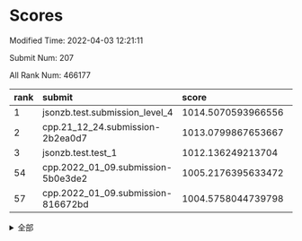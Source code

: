 # Scores

Modified Time: 2022-04-03 12:21:11

Submit Num: 207

All Rank Num: 466177

| rank |               submit               |       score        |       sigma        | pk_num |
| :--- | :--------------------------------- | :----------------- | :----------------- | :----- |
| 1    | jsonzb.test.submission_level_4     | 1014.5070593966556 | 0.8302436840327743 | 9011   |
| 2    | cpp.21_12_24.submission-2b2ea0d7   | 1013.0799867653667 | 0.8287468150926502 | 9009   |
| 3    | jsonzb.test.test_1                 | 1012.136249213704  | 0.7878659964215619 | 9004   |
| 54   | cpp.2022_01_09.submission-5b0e3de2 | 1005.2176395633472 | 0.7352029015890743 | 9010   |
| 57   | cpp.2022_01_09.submission-816672bd | 1004.5758044739798 | 0.7293245791864774 | 9007   |


<details>
<summary>全部</summary>

| rank |                 submit                 |       score        |       sigma        | pk_num |
| :--- | :------------------------------------- | :----------------- | :----------------- | :----- |
| 1    | jsonzb.test.submission_level_4         | 1014.5070593966556 | 0.8302436840327743 | 9011   |
| 2    | cpp.21_12_24.submission-2b2ea0d7       | 1013.0799867653667 | 0.8287468150926502 | 9009   |
| 3    | jsonzb.test.test_1                     | 1012.136249213704  | 0.7878659964215619 | 9004   |
| 4    | gobigger.level_3.submission_level_3_25 | 1011.9414574193726 | 0.7840478169540953 | 9010   |
| 5    | gobigger.level_3.submission_level_3_26 | 1011.4957720887476 | 0.76442143804966   | 9011   |
| 6    | gobigger.level_3.submission_level_3_18 | 1011.3138252395423 | 0.749615764665633  | 9011   |
| 7    | gobigger.level_3.submission_level_3_21 | 1011.2650741373586 | 0.7609296152850892 | 9009   |
| 8    | gobigger.level_3.submission_level_3_22 | 1011.2505350729359 | 0.7787112576912087 | 9013   |
| 9    | gobigger.level_3.submission_level_3_8  | 1011.0795884478741 | 0.7754391250177134 | 9012   |
| 10   | gobigger.level_3.submission_level_3_0  | 1010.8053848605063 | 0.7728269332078562 | 9007   |
| 11   | gobigger.level_3.submission_level_3_35 | 1010.697036052615  | 0.7494395354213393 | 9012   |
| 12   | gobigger.level_3.submission_level_3_15 | 1010.5800560701387 | 0.7635513663070929 | 9005   |
| 13   | gobigger.level_3.submission_level_3_11 | 1010.5655344603331 | 0.7573311067010403 | 9008   |
| 14   | gobigger.level_3.submission_level_3_32 | 1010.5353022650709 | 0.7715953004893615 | 9009   |
| 15   | gobigger.level_3.submission_level_3_34 | 1010.5100521257174 | 0.7748482204155934 | 9007   |
| 16   | gobigger.level_3.submission_level_3_39 | 1010.5091486289477 | 0.7515472464320678 | 9006   |
| 17   | gobigger.level_3.submission_level_3_5  | 1010.4767024554866 | 0.7590117454632125 | 9008   |
| 18   | gobigger.level_3.submission_level_3_4  | 1010.4441428736493 | 0.7470262217797136 | 9005   |
| 19   | gobigger.level_3.submission_level_3_36 | 1010.3537948665274 | 0.7526152430434297 | 9009   |
| 20   | gobigger.level_3.submission_level_3_23 | 1010.3442659634692 | 0.7898249880305718 | 9003   |
| 21   | gobigger.level_3.submission_level_3_40 | 1010.3391213093654 | 0.761076412950235  | 9011   |
| 22   | gobigger.level_3.submission_level_3_24 | 1010.3089493730708 | 0.7315810375690684 | 9003   |
| 23   | gobigger.level_3.submission_level_3_17 | 1010.2770499533756 | 0.7635343307139505 | 9010   |
| 24   | gobigger.level_3.submission_level_3_28 | 1010.1886024232056 | 0.7617547878627948 | 9005   |
| 25   | gobigger.level_3.submission_level_3_16 | 1010.1813785241451 | 0.7763947196165838 | 9002   |
| 26   | gobigger.level_3.submission_level_3_6  | 1010.1308949987167 | 0.7496636767452435 | 9012   |
| 27   | gobigger.level_3.submission_level_3_31 | 1010.1203498525836 | 0.7557921398787966 | 9005   |
| 28   | gobigger.level_3.submission_level_3_46 | 1010.0964755823159 | 0.7545896615274114 | 9000   |
| 29   | gobigger.level_3.submission_level_3_27 | 1010.0356552610833 | 0.7465187187991837 | 9011   |
| 30   | gobigger.level_3.submission_level_3_29 | 1010.0250898738472 | 0.7595600241152363 | 9006   |
| 31   | gobigger.level_3.submission_level_3_20 | 1009.9808620919342 | 0.7589511980440863 | 9012   |
| 32   | gobigger.level_3.submission_level_3_37 | 1009.8629887579158 | 0.7775841974390102 | 9009   |
| 33   | gobigger.level_3.submission_level_3_43 | 1009.827777984063  | 0.7324680927717506 | 9011   |
| 34   | gobigger.level_3.submission_level_3_38 | 1009.7836441031748 | 0.7628377391895155 | 9011   |
| 35   | gobigger.level_3.submission_level_3_49 | 1009.7236309885988 | 0.7589334666078814 | 9006   |
| 36   | gobigger.level_3.submission_level_3_47 | 1009.6933395033097 | 0.7898320283249982 | 9008   |
| 37   | gobigger.level_3.submission_level_3_7  | 1009.6033778074378 | 0.7620653244847982 | 9008   |
| 38   | gobigger.level_3.submission_level_3_33 | 1009.5104376474179 | 0.7454846245392548 | 9006   |
| 39   | gobigger.level_3.submission_level_3_12 | 1009.4943000357281 | 0.7451253615934721 | 9010   |
| 40   | gobigger.level_3.submission_level_3_1  | 1009.4266431299802 | 0.7610892381059655 | 9009   |
| 41   | gobigger.level_3.submission_level_3_3  | 1009.3846846245359 | 0.7565626299462881 | 9009   |
| 42   | gobigger.level_3.submission_level_3_41 | 1009.3043313203609 | 0.7436991843398193 | 9011   |
| 43   | gobigger.level_3.submission_level_3_13 | 1009.2499302208439 | 0.7375261048803357 | 9009   |
| 44   | gobigger.level_3.submission_level_3_19 | 1009.2404814082676 | 0.7674929742756436 | 9007   |
| 45   | gobigger.level_3.submission_level_3_14 | 1009.2268529454146 | 0.7411647407398176 | 9012   |
| 46   | gobigger.level_3.submission_level_3_10 | 1009.1892873113353 | 0.7328308702885334 | 9007   |
| 47   | gobigger.level_3.submission_level_3_48 | 1009.1801903957006 | 0.7510989953351075 | 9007   |
| 48   | gobigger.level_3.submission_level_3_42 | 1009.1272155458365 | 0.740887428656486  | 9010   |
| 49   | gobigger.level_3.submission_level_3_45 | 1009.1204465102068 | 0.7365715687798047 | 9007   |
| 50   | gobigger.level_3.submission_level_3_30 | 1009.1161665683964 | 0.7416553766224339 | 9009   |
| 51   | gobigger.level_3.submission_level_3_9  | 1008.8061403814003 | 0.7481318354622344 | 9009   |
| 52   | gobigger.level_3.submission_level_3_2  | 1008.7606742288518 | 0.7542321767050768 | 9005   |
| 53   | gobigger.level_3.submission_level_3_44 | 1008.6641428788053 | 0.7360500763729316 | 9010   |
| 54   | cpp.2022_01_09.submission-5b0e3de2     | 1005.2176395633472 | 0.7352029015890743 | 9010   |
| 55   | gobigger.level_1.submission_level_1_33 | 1004.8789086008118 | 0.7276488927005806 | 9007   |
| 56   | gobigger.level_1.submission_level_1_44 | 1004.6095277387291 | 0.7129826882166974 | 9011   |
| 57   | cpp.2022_01_09.submission-816672bd     | 1004.5758044739798 | 0.7293245791864774 | 9007   |
| 58   | gobigger.level_1.submission_level_1_34 | 1004.5070135140595 | 0.7115863735093237 | 9011   |
| 59   | gobigger.level_1.submission_level_1_19 | 1004.4784799930296 | 0.7282851094063097 | 9015   |
| 60   | gobigger.level_1.submission_level_1_10 | 1004.402283027541  | 0.7172678660392954 | 9009   |
| 61   | gobigger.level_1.submission_level_1_11 | 1004.3692011487615 | 0.7195015147666671 | 9011   |
| 62   | gobigger.level_1.submission_level_1_24 | 1004.2936140875122 | 0.7201039795254734 | 9008   |
| 63   | gobigger.level_1.submission_level_1_42 | 1004.0623234276775 | 0.7157995042571077 | 9006   |
| 64   | gobigger.level_1.submission_level_1_12 | 1003.9620181019203 | 0.7060263048205707 | 9006   |
| 65   | gobigger.level_1.submission_level_1_17 | 1003.9500508164881 | 0.725949535686086  | 9008   |
| 66   | gobigger.level_1.submission_level_1_21 | 1003.9260473155871 | 0.7262637843574984 | 9003   |
| 67   | gobigger.level_1.submission_level_1_45 | 1003.8844903652107 | 0.724171405815079  | 9015   |
| 68   | gobigger.level_1.submission_level_1_30 | 1003.83317755835   | 0.7207280553616454 | 9012   |
| 69   | gobigger.level_1.submission_level_1_27 | 1003.8179466579719 | 0.7232291385655928 | 9011   |
| 70   | gobigger.level_1.submission_level_1_31 | 1003.8172411689417 | 0.7226528924459499 | 9007   |
| 71   | gobigger.level_1.submission_level_1_6  | 1003.7830321869986 | 0.7115703135061957 | 9009   |
| 72   | gobigger.level_1.submission_level_1_28 | 1003.7248280930276 | 0.7259136936686409 | 9004   |
| 73   | gobigger.level_1.submission_level_1_0  | 1003.6855203646965 | 0.7170485211448095 | 9003   |
| 74   | gobigger.level_1.submission_level_1_46 | 1003.6481217681761 | 0.7226656132402395 | 9011   |
| 75   | gobigger.level_1.submission_level_1_14 | 1003.644843140329  | 0.7064772076932223 | 9005   |
| 76   | gobigger.level_1.submission_level_1_32 | 1003.6302703375515 | 0.7166822095564798 | 9006   |
| 77   | gobigger.level_1.submission_level_1_9  | 1003.5718051503284 | 0.7254133858797907 | 9005   |
| 78   | gobigger.level_1.submission_level_1_47 | 1003.5564768094574 | 0.7157632353992989 | 9014   |
| 79   | gobigger.level_1.submission_level_1_15 | 1003.5067400102972 | 0.7080289280815315 | 9008   |
| 80   | gobigger.level_1.submission_level_1_43 | 1003.4261470697869 | 0.7260934628318264 | 9004   |
| 81   | gobigger.level_1.submission_level_1_49 | 1003.3860976276704 | 0.7286877651098401 | 9011   |
| 82   | gobigger.level_1.submission_level_1_26 | 1003.3342930324148 | 0.72274852300444   | 9007   |
| 83   | gobigger.level_1.submission_level_1_36 | 1003.3276911020661 | 0.7322643874332674 | 9005   |
| 84   | gobigger.level_1.submission_level_1_1  | 1003.324081292879  | 0.7313870306374313 | 9010   |
| 85   | gobigger.level_1.submission_level_1_37 | 1003.3214519794983 | 0.7109246574216008 | 9007   |
| 86   | gobigger.level_1.submission_level_1_29 | 1003.1938879599796 | 0.7259983271017951 | 9007   |
| 87   | gobigger.level_1.submission_level_1_13 | 1003.1297264901406 | 0.71576296359699   | 9007   |
| 88   | gobigger.level_1.submission_level_1_22 | 1003.1260412168261 | 0.714172027111278  | 9003   |
| 89   | gobigger.level_1.submission_level_1_7  | 1003.1072062774753 | 0.7223977133445918 | 9010   |
| 90   | gobigger.level_1.submission_level_1_40 | 1003.052366892497  | 0.7181936362963497 | 9005   |
| 91   | gobigger.level_1.submission_level_1_48 | 1002.9962864869922 | 0.7046148550234191 | 9011   |
| 92   | gobigger.level_1.submission_level_1_38 | 1002.9670291654578 | 0.7176302076314507 | 9012   |
| 93   | gobigger.level_1.submission_level_1_35 | 1002.9319464893628 | 0.7175550411625944 | 9004   |
| 94   | gobigger.level_1.submission_level_1_23 | 1002.8848733533549 | 0.715204434863118  | 9012   |
| 95   | gobigger.level_1.submission_level_1_16 | 1002.8714601717176 | 0.7201404492987492 | 9010   |
| 96   | gobigger.level_1.submission_level_1_5  | 1002.8174162599137 | 0.7083414684473275 | 9009   |
| 97   | gobigger.level_1.submission_level_1_39 | 1002.8162178554495 | 0.7310738543796806 | 9008   |
| 98   | gobigger.level_1.submission_level_1_20 | 1002.7786046018996 | 0.7195909327767827 | 9001   |
| 99   | gobigger.level_1.submission_level_1_18 | 1002.6174926314941 | 0.7172333846597764 | 9010   |
| 100  | gobigger.level_1.submission_level_1_8  | 1002.5343555887887 | 0.7232705395691703 | 9003   |
| 101  | gobigger.level_1.submission_level_1_4  | 1002.5137142994992 | 0.7122421090562014 | 9008   |
| 102  | gobigger.level_1.submission_level_1_41 | 1002.3849902290729 | 0.7254536171958701 | 9008   |
| 103  | gobigger.level_1.submission_level_1_25 | 1002.2058765951385 | 0.7112542306483068 | 9004   |
| 104  | gobigger.level_1.submission_level_1_2  | 1002.0064734116346 | 0.7148561288257175 | 9009   |
| 105  | gobigger.level_1.submission_level_1_3  | 1001.429757044267  | 0.7177407350532223 | 9006   |
| 106  | gobigger.random.submission_random_7    | 997.4295592431627  | 0.7006127822958889 | 9005   |
| 107  | gobigger.random.submission_random_23   | 997.1000002368164  | 0.712891300788617  | 9010   |
| 108  | gobigger.random.submission_random_6    | 997.0229795940969  | 0.7082763925527575 | 9006   |
| 109  | gobigger.random.submission_random_5    | 996.9233367122455  | 0.7122714701688501 | 9010   |
| 110  | gobigger.random.submission_random_11   | 996.8836581009791  | 0.7236654262705348 | 9011   |
| 111  | gobigger.random.submission_random_26   | 996.7343722746442  | 0.6975111947348622 | 9008   |
| 112  | gobigger.random.submission_random_14   | 996.7278131325015  | 0.7118027190974363 | 9001   |
| 113  | gobigger.random.submission_random_36   | 996.6966574440826  | 0.7039767121533318 | 9009   |
| 114  | gobigger.random.submission_random_31   | 996.6212369613401  | 0.7136804697595235 | 9009   |
| 115  | gobigger.random.submission_random_0    | 996.6188702725707  | 0.7108250350668904 | 9008   |
| 116  | gobigger.random.submission_random_38   | 996.5849863981149  | 0.6997703010865542 | 9003   |
| 117  | gobigger.random.submission_random_3    | 996.582543687186   | 0.7045891100620271 | 9002   |
| 118  | gobigger.random.submission_random_29   | 996.5743302399854  | 0.7135668689047496 | 9006   |
| 119  | gobigger.random.submission_random_48   | 996.5327366293725  | 0.7086531374181462 | 9001   |
| 120  | gobigger.random.submission_random_13   | 996.5199787590095  | 0.7062606494896617 | 9009   |
| 121  | gobigger.random.submission_random_24   | 996.4772755814869  | 0.7213156352723645 | 9006   |
| 122  | gobigger.random.submission_random_33   | 996.4354732882896  | 0.7095844564186335 | 9014   |
| 123  | gobigger.random.submission_random_46   | 996.4332957885272  | 0.6951670272988201 | 9004   |
| 124  | gobigger.random.submission_random_2    | 996.1956921846506  | 0.7105853353694612 | 9007   |
| 125  | gobigger.random.submission_random_44   | 996.1822328628774  | 0.7204202864055951 | 9008   |
| 126  | gobigger.random.submission_random_30   | 996.1540942235782  | 0.7132228014659274 | 9006   |
| 127  | gobigger.random.submission_random_19   | 996.1192514084973  | 0.7176472618853756 | 9004   |
| 128  | gobigger.random.submission_random_39   | 996.0472790937322  | 0.7017223238741506 | 9010   |
| 129  | gobigger.random.submission_random_22   | 995.9781085190184  | 0.7164142545347875 | 9007   |
| 130  | gobigger.random.submission_random_9    | 995.93784238982    | 0.6981435127738863 | 9008   |
| 131  | gobigger.random.submission_random_47   | 995.9103788377474  | 0.7102490295286322 | 9012   |
| 132  | gobigger.random.submission_random_37   | 995.865535277484   | 0.709268857892077  | 9008   |
| 133  | gobigger.random.submission_random_41   | 995.7462278947346  | 0.7056337975586544 | 9012   |
| 134  | gobigger.random.submission_random_27   | 995.7097935282885  | 0.7211268540902153 | 9007   |
| 135  | gobigger.random.submission_random_4    | 995.6732748613068  | 0.7132315446521603 | 9005   |
| 136  | gobigger.random.submission_random_8    | 995.6351497376045  | 0.7110900840867265 | 9010   |
| 137  | gobigger.random.submission_random_12   | 995.6194412172546  | 0.7061179976751765 | 9010   |
| 138  | gobigger.random.submission_random_28   | 995.600007067181   | 0.7162345899212582 | 9016   |
| 139  | gobigger.random.submission_random_1    | 995.5488441076089  | 0.7029695884307903 | 9006   |
| 140  | gobigger.random.submission_random_32   | 995.5053424600184  | 0.71684653407211   | 9009   |
| 141  | gobigger.random.submission_random_49   | 995.4849782522336  | 0.7208835627686244 | 9018   |
| 142  | gobigger.random.submission_random_10   | 995.421322854183   | 0.7136297674687837 | 9008   |
| 143  | gobigger.random.submission_random_21   | 995.4009778583878  | 0.7112017525639108 | 9007   |
| 144  | gobigger.random.submission_random_45   | 995.3947770836746  | 0.7217808982372579 | 9002   |
| 145  | gobigger.random.submission_random_43   | 995.3835957678837  | 0.7087315717559816 | 9008   |
| 146  | gobigger.random.submission_random_16   | 995.2246998770087  | 0.6982115706794774 | 9007   |
| 147  | gobigger.random.submission_random_15   | 995.0997574775463  | 0.715861064295166  | 9001   |
| 148  | gobigger.random.submission_random_40   | 995.0526689599452  | 0.7153031775555511 | 9007   |
| 149  | gobigger.random.submission_random_25   | 995.0270481268807  | 0.7112848929492126 | 9013   |
| 150  | gobigger.random.submission_random_42   | 995.0043444720465  | 0.7326286590172184 | 9008   |
| 151  | gobigger.random.submission_random_20   | 995.000918396041   | 0.7257523328303347 | 9012   |
| 152  | gobigger.random.submission_random_18   | 994.8896975030887  | 0.7351066675800033 | 9014   |
| 153  | gobigger.random.submission_random_17   | 994.61492290791    | 0.7012612210117912 | 9009   |
| 154  | gobigger.random.submission_random_34   | 994.5411384533305  | 0.7204832072913255 | 9010   |
| 155  | gobigger.random.submission_random_35   | 994.4849758926149  | 0.7103182952467153 | 9008   |
| 156  | gobigger.level_2.submission_level_2_49 | 993.7199862396163  | 0.7139857883849435 | 9008   |
| 157  | gobigger.level_2.submission_level_2_26 | 993.2593998291208  | 0.7533132820974108 | 9008   |
| 158  | gobigger.level_2.submission_level_2_27 | 993.2000310763997  | 0.7324073085116861 | 9008   |
| 159  | gobigger.level_2.submission_level_2_48 | 993.1689115846216  | 0.7445200307356176 | 9013   |
| 160  | gobigger.level_2.submission_level_2_16 | 993.1614161218235  | 0.7279324301946614 | 9006   |
| 161  | gobigger.level_2.submission_level_2_40 | 993.0829910388557  | 0.7271425305566416 | 9006   |
| 162  | gobigger.level_2.submission_level_2_21 | 993.040415129347   | 0.7293524431599214 | 9008   |
| 163  | gobigger.level_2.submission_level_2_20 | 993.005286115176   | 0.7565307161462863 | 9006   |
| 164  | gobigger.level_2.submission_level_2_35 | 992.8913633612277  | 0.7425794319296054 | 9005   |
| 165  | gobigger.level_2.submission_level_2_23 | 992.86634551707    | 0.739192118492162  | 9009   |
| 166  | gobigger.level_2.submission_level_2_5  | 992.8022587258874  | 0.7268798226766086 | 9006   |
| 167  | gobigger.level_2.submission_level_2_43 | 992.6795050275458  | 0.748198523719664  | 9018   |
| 168  | gobigger.level_2.submission_level_2_41 | 992.6676954366717  | 0.7287187644124016 | 9013   |
| 169  | gobigger.level_2.submission_level_2_9  | 992.6376931578448  | 0.742613386622538  | 9007   |
| 170  | gobigger.level_2.submission_level_2_25 | 992.5724036647132  | 0.7313219223349615 | 9011   |
| 171  | gobigger.level_2.submission_level_2_30 | 992.565164806705   | 0.73190637040752   | 9012   |
| 172  | gobigger.level_2.submission_level_2_46 | 992.5319901134765  | 0.7500533911182616 | 9008   |
| 173  | gobigger.level_2.submission_level_2_47 | 992.4425068995849  | 0.7416830819927739 | 9008   |
| 174  | gobigger.level_2.submission_level_2_0  | 992.353993752103   | 0.7579745547496991 | 9009   |
| 175  | gobigger.level_2.submission_level_2_38 | 992.3140389293377  | 0.759256700793471  | 9009   |
| 176  | gobigger.level_2.submission_level_2_15 | 992.3107027906117  | 0.71850073753167   | 9010   |
| 177  | gobigger.level_2.submission_level_2_45 | 992.2626878729743  | 0.7421523531559417 | 9008   |
| 178  | gobigger.level_2.submission_level_2_31 | 992.2467966262376  | 0.7525088911341017 | 9008   |
| 179  | gobigger.level_2.submission_level_2_42 | 992.1838738715662  | 0.7331757390227694 | 9009   |
| 180  | gobigger.level_2.submission_level_2_13 | 992.178848118425   | 0.7555433636980292 | 9009   |
| 181  | gobigger.level_2.submission_level_2_22 | 992.1716243101787  | 0.7470666778445658 | 9007   |
| 182  | gobigger.level_2.submission_level_2_6  | 992.143896309758   | 0.736957131129345  | 9007   |
| 183  | gobigger.level_2.submission_level_2_44 | 992.111264516331   | 0.7482259582976748 | 9010   |
| 184  | gobigger.level_2.submission_level_2_33 | 992.0904169053423  | 0.7502296233060172 | 9007   |
| 185  | gobigger.level_2.submission_level_2_29 | 992.0656093285816  | 0.7489150566797197 | 9009   |
| 186  | gobigger.level_2.submission_level_2_18 | 992.0000179527765  | 0.7452611954524789 | 9009   |
| 187  | gobigger.level_2.submission_level_2_10 | 991.9371325151375  | 0.762232260893928  | 9011   |
| 188  | gobigger.level_2.submission_level_2_14 | 991.9117315645154  | 0.7479847642079934 | 9003   |
| 189  | gobigger.level_2.submission_level_2_28 | 991.7503468628282  | 0.7540367688713965 | 9005   |
| 190  | gobigger.level_2.submission_level_2_1  | 991.7028660263919  | 0.7424003293367728 | 9007   |
| 191  | gobigger.level_2.submission_level_2_2  | 991.5817336653241  | 0.7349055828798504 | 9017   |
| 192  | gobigger.level_2.submission_level_2_19 | 991.557348972629   | 0.7517410454575778 | 9007   |
| 193  | gobigger.level_2.submission_level_2_11 | 991.5225342761639  | 0.7438380126104286 | 9013   |
| 194  | gobigger.level_2.submission_level_2_36 | 991.4741257123849  | 0.7771067749611865 | 9005   |
| 195  | gobigger.level_2.submission_level_2_32 | 991.4608734681949  | 0.7634481683237531 | 9011   |
| 196  | gobigger.level_2.submission_level_2_12 | 991.2490670519294  | 0.7598234208968603 | 9012   |
| 197  | gobigger.level_2.submission_level_2_7  | 991.2391423910119  | 0.7396798737497579 | 9010   |
| 198  | gobigger.level_2.submission_level_2_4  | 991.1531778909911  | 0.756882819626897  | 9010   |
| 199  | gobigger.level_2.submission_level_2_17 | 991.0746067501524  | 0.7618159565360044 | 9007   |
| 200  | gobigger.level_2.submission_level_2_24 | 990.9071529656685  | 0.7540263415204909 | 9014   |
| 201  | gobigger.level_2.submission_level_2_3  | 990.8477395301085  | 0.7636018314635142 | 9007   |
| 202  | gobigger.level_2.submission_level_2_37 | 990.6877661546639  | 0.7473373180443347 | 9012   |
| 203  | gobigger.level_2.submission_level_2_39 | 990.5590634779339  | 0.7424808114129944 | 9011   |
| 204  | gobigger.level_2.submission_level_2_8  | 989.9956902542123  | 0.737461897792124  | 9007   |
| 205  | gobigger.level_2.submission_level_2_34 | 989.8568307229446  | 0.7736965547940222 | 9006   |
| 206  | gobigger.none.submission_none_1        | 980.7071403982774  | 1.463081608159066  | 9008   |
| 207  | gobigger.none.submission_none_0        | 977.1870617528399  | 1.3559937530924167 | 9009   |

</details>